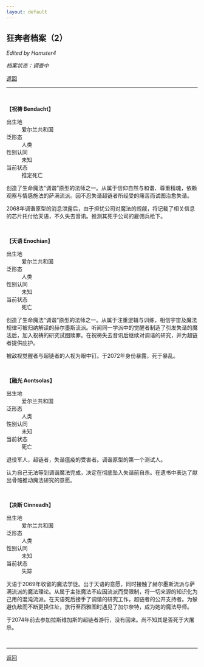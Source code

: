 ```yaml
---
layout: default
---
```


## 狂奔者档案（2）

_Edited by Hamster4_

_档案状态：调查中_

[返回](../)

* * *

<br />

**【祝祷 Bendacht】**

<dl>
<dt>出生地</dt>
<dd>爱尔兰共和国</dd>
<dt>泛形态</dt>
<dd>人类</dd>
<dt>性别认同</dt>
<dd>未知</dd>
<dt>当前状态</dt>
<dd>推定死亡</dd>
</dl>

创造了生命魔法“调谐”原型的法师之一。从属于信仰自然与和谐、尊重精魂，依赖观察与情感施法的萨满流派。因不忍失谐超链者所经受的痛苦而试图治愈失谐。

2068年调谐原型的消息泄露后，由于担忧公司对魔法的觊觎，将记载了相关信息的芯片托付给天语，不久失去音讯。推测其死于公司的雇佣兵枪下。

<br />

**【天语 Enochian】**

<dl>
<dt>出生地</dt>
<dd>爱尔兰共和国</dd>
<dt>泛形态</dt>
<dd>人类</dd>
<dt>性别认同</dt>
<dd>未知</dd>
<dt>当前状态</dt>
<dd>死亡</dd>
</dl>

创造了生命魔法“调谐”原型的法师之一。从属于注重逻辑与训练，相信宇宙及魔法规律可被归纳解读的赫尔墨斯流派。听闻同一学派中的觉醒者制造了引发失谐的魔法后，加入祝祷的研究试图赎罪。在祝祷失去音讯后继续对调谐的研究，并为超链者提供庇护。

被敌视觉醒者与超链者的人视为眼中钉。于2072年身份暴露，死于暴乱。

<br />

**【融光 Aontsolas】**

<dl>
<dt>出生地</dt>
<dd>爱尔兰共和国</dd>
<dt>泛形态</dt>
<dd>人类</dd>
<dt>性别认同</dt>
<dd>未知</dd>
<dt>当前状态</dt>
<dd>死亡</dd>
</dl>

退役军人，超链者，失谐瘟疫的受害者。调谐原型的第一个测试人。

认为自己无法等到调谐魔法完成，决定在彻底坠入失谐前自杀。在遗书中表达了献出骨骼推动魔法研究的意愿。

<br />

**【决断 Cinneadh】**

<dl>
<dt>出生地</dt>
<dd>爱尔兰共和国</dd>
<dt>泛形态</dt>
<dd>人类</dd>
<dt>性别认同</dt>
<dd>未知</dd>
<dt>当前状态</dt>
<dd>失踪</dd>
</dl>

天语于2069年收留的魔法学徒。出于天语的意愿，同时接触了赫尔墨斯流派与萨满流派的魔法理论。从属于主张魔法不应因流派而受限制，将一切来源的知识化为己用的混沌流派。在天语死后接手了调谐的研究工作，超链者的公开支持者。为躲避仇敌而不断更换住址，旅行至西雅图时遇见了加尔奈特，成为她的魔法导师。

于2074年前去参加拉斯维加斯的超链者游行，没有回来。尚不知其是否死于大屠杀。

<br />

* * *

[返回](../)

<br />
